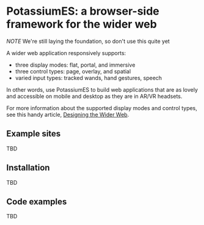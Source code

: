 # PotassiumES: a browser-side framework for the wider web

*NOTE* We're still laying the foundation, so don't use this quite yet

A wider web application responsively supports:
- three display modes: flat, portal, and immersive
- three control types: page, overlay, and spatial
- varied input types: tracked wands, hand gestures, speech

In other words, use PotassiumES to build web applications that are as lovely and accessible on mobile and desktop as they are in AR/VR headsets.

For more information about the supported display modes and control types, see this handy article, [Designing the Wider Web](https://trevor.smith.name/publish/exformation/10080/).

## Example sites

TBD

## Installation

TBD

## Code examples

TBD

